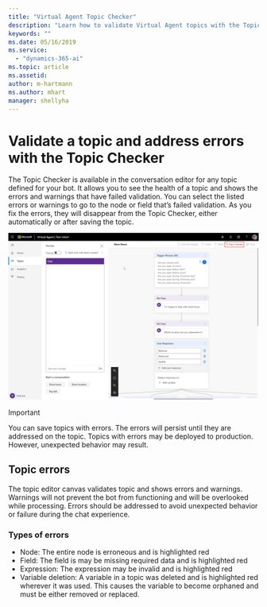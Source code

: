 ```yaml
---
title: "Virtual Agent Topic Checker"
description: "Learn how to validate Virtual Agent topics with the Topic Checker."
keywords: ""
ms.date: 05/16/2019
ms.service:
  - "dynamics-365-ai"
ms.topic: article
ms.assetid: 
author: m-hartmann
ms.author: mhart
manager: shellyha
---
```


# Validate a topic and address errors with the Topic Checker

The Topic Checker is available in the conversation editor for any topic defined for your bot. It allows you to see the health of a topic and shows the errors and warnings that have failed validation. You can select the listed errors or warnings to go to the node or field that’s failed validation. As you fix the errors, they will disappear from the Topic Checker, either automatically or after saving the topic.

![Topic Checker control](media/topic-checker-control.png)

> [!IMPORTANT]
> You can save topics with errors. The errors will persist until they are addressed on the topic. Topics with errors may be deployed to production. However, unexpected behavior may result.

## Topic errors

The topic editor canvas validates topic and shows errors and warnings. Warnings will not prevent the bot from functioning and will be overlooked while processing. Errors should be addressed to avoid unexpected behavior or failure during the chat experience.
  
### Types of errors 

- Node: The entire node is erroneous and is highlighted red
- Field: The field is may be missing required data and is highlighted red
- Expression: The expression may be invalid and is highlighted red
- Variable deletion: A variable in a topic was deleted and is highlighted red wherever it was used. This causes the variable to become orphaned and must be either removed or replaced.
